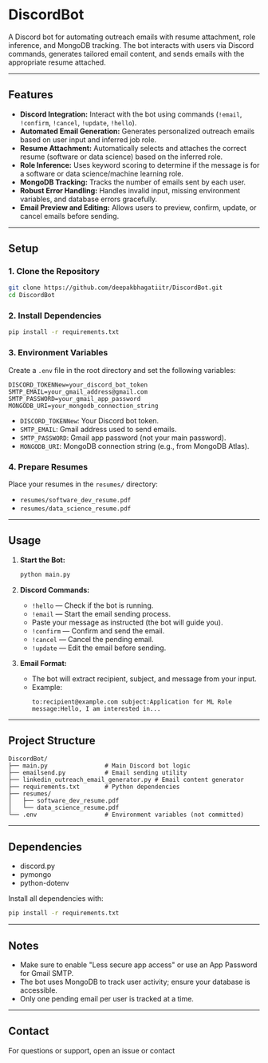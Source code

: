 # DiscordBot

A Discord bot for automating outreach emails with resume attachment, role inference, and MongoDB tracking. The bot interacts with users via Discord commands, generates tailored email content, and sends emails with the appropriate resume attached.

---

## Features

- **Discord Integration:** Interact with the bot using commands (`!email`, `!confirm`, `!cancel`, `!update`, `!hello`).
- **Automated Email Generation:** Generates personalized outreach emails based on user input and inferred job role.
- **Resume Attachment:** Automatically selects and attaches the correct resume (software or data science) based on the inferred role.
- **Role Inference:** Uses keyword scoring to determine if the message is for a software or data science/machine learning role.
- **MongoDB Tracking:** Tracks the number of emails sent by each user.
- **Robust Error Handling:** Handles invalid input, missing environment variables, and database errors gracefully.
- **Email Preview and Editing:** Allows users to preview, confirm, update, or cancel emails before sending.

---

## Setup

### 1. Clone the Repository

```sh
git clone https://github.com/deepakbhagatiitr/DiscordBot.git
cd DiscordBot
```

### 2. Install Dependencies

```sh
pip install -r requirements.txt
```

### 3. Environment Variables

Create a `.env` file in the root directory and set the following variables:

```
DISCORD_TOKENNew=your_discord_bot_token
SMTP_EMAIL=your_gmail_address@gmail.com
SMTP_PASSWORD=your_gmail_app_password
MONGODB_URI=your_mongodb_connection_string
```

- `DISCORD_TOKENNew`: Your Discord bot token.
- `SMTP_EMAIL`: Gmail address used to send emails.
- `SMTP_PASSWORD`: Gmail app password (not your main password).
- `MONGODB_URI`: MongoDB connection string (e.g., from MongoDB Atlas).

### 4. Prepare Resumes

Place your resumes in the `resumes/` directory:
- `resumes/software_dev_resume.pdf`
- `resumes/data_science_resume.pdf`

---

## Usage

1. **Start the Bot:**

   ```sh
   python main.py
   ```

2. **Discord Commands:**
   - `!hello` — Check if the bot is running.
   - `!email` — Start the email sending process.
   - Paste your message as instructed (the bot will guide you).
   - `!confirm` — Confirm and send the email.
   - `!cancel` — Cancel the pending email.
   - `!update` — Edit the email before sending.

3. **Email Format:**
   - The bot will extract recipient, subject, and message from your input.
   - Example:
     ```
     to:recipient@example.com subject:Application for ML Role message:Hello, I am interested in...
     ```

---

## Project Structure

```
DiscordBot/
├── main.py                # Main Discord bot logic
├── emailsend.py           # Email sending utility
├── linkedin_outreach_email_generator.py # Email content generator
├── requirements.txt       # Python dependencies
├── resumes/
│   ├── software_dev_resume.pdf
│   └── data_science_resume.pdf
└── .env                   # Environment variables (not committed)
```

---

## Dependencies

- discord.py
- pymongo
- python-dotenv

Install all dependencies with:

```sh
pip install -r requirements.txt
```

---

## Notes

- Make sure to enable "Less secure app access" or use an App Password for Gmail SMTP.
- The bot uses MongoDB to track user activity; ensure your database is accessible.
- Only one pending email per user is tracked at a time.


---

## Contact

For questions or support, open an issue or contact